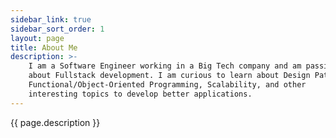```yaml
---
sidebar_link: true
sidebar_sort_order: 1
layout: page
title: About Me
description: >-
    I am a Software Engineer working in a Big Tech company and am passionate
    about Fullstack development. I am curious to learn about Design Patterns,
    Functional/Object-Oriented Programming, Scalability, and other
    interesting topics to develop better applications.
---
```


{{ page.description }}